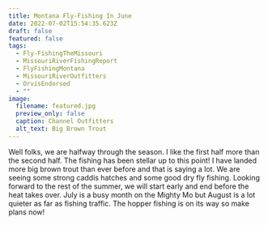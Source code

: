```yaml
---
title: Montana Fly-Fishing In June
date: 2022-07-02T15:54:35.623Z
draft: false
featured: false
tags:
  - Fly-FishingTheMissouri
  - MissouriRiverFishingReport
  - FlyFishingMontana
  - MissouriRiverOutfitters
  - OrvisEndorsed
  - ""
image:
  filename: featured.jpg
  preview_only: false
  caption: Channel Outfitters
  alt_text: Big Brown Trout
---
```


Well folks, we are halfway through the season. I like the first half more than the second half. The fishing has been stellar up to this point! I have landed more big brown trout than ever before and that is saying a lot. We are seeing some strong caddis hatches and some good dry fly fishing. Looking forward to the rest of the summer, we will start early and end before the heat takes over. July is a busy month on the Mighty Mo but August is a lot quieter as far as fishing traffic. The hopper fishing is on its way so make plans now!
